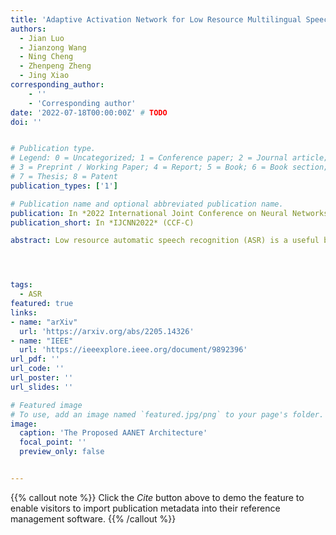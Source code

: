 ```yaml
---
title: 'Adaptive Activation Network for Low Resource Multilingual Speech Recognition'
authors:
  - Jian Luo
  - Jianzong Wang
  - Ning Cheng
  - Zhenpeng Zheng
  - Jing Xiao
corresponding_author:
    - ''
    - 'Corresponding author'
date: '2022-07-18T00:00:00Z' # TODO
doi: ''


# Publication type.
# Legend: 0 = Uncategorized; 1 = Conference paper; 2 = Journal article;
# 3 = Preprint / Working Paper; 4 = Report; 5 = Book; 6 = Book section;
# 7 = Thesis; 8 = Patent
publication_types: ['1']

# Publication name and optional abbreviated publication name.
publication: In *2022 International Joint Conference on Neural Networks*
publication_short: In *IJCNN2022* (CCF-C)

abstract: Low resource automatic speech recognition (ASR) is a useful but thorny task, since deep learning ASR models usually need huge amounts of training data. The existing models mostly established a bottleneck (BN) layer by pre-training on a large source language, and transferring to the low resource target language. In this work, we introduced an adaptive activation network to the upper layers of ASR model, and applied different activation functions to different languages. We also proposed two approaches to train the model{:} (1) cross-lingual learning, replacing the activation function from source language to target language, (2) multilingual learning, jointly training the Connectionist Temporal Classification (CTC) loss of each language and the relevance of different languages. Our experiments on IARPA Babel datasets demonstrated that our approaches outperform the from-scratch training and traditional bottleneck feature based methods. In addition, combining the cross-lingual learning and multilingual learning together could further improve the performance of multilingual speech recognition.




tags:
  - ASR
featured: true
links:
- name: "arXiv"
  url: 'https://arxiv.org/abs/2205.14326'
- name: "IEEE"
  url: 'https://ieeexplore.ieee.org/document/9892396'
url_pdf: ''
url_code: ''
url_poster: ''
url_slides: ''

# Featured image
# To use, add an image named `featured.jpg/png` to your page's folder.
image:
  caption: 'The Proposed AANET Architecture'
  focal_point: ''
  preview_only: false


---
```


{{% callout note %}}
Click the _Cite_ button above to demo the feature to enable visitors to import publication metadata into their reference management software.
{{% /callout %}}

